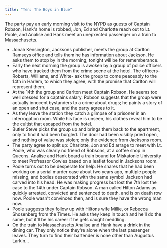 ```yaml
---
title: "Ten: The Boys in Blue"
---
```


The party pay an early morning visit to the NYPD as guests of Captain Robson, Hank's home is robbed, Jon, Ed and Charlotte reach out to Lt. Poole, and Analise and Hank meet an unepxected passenger on a train to Massachusetts.

- Jonah Kensington, Jacksons publisher, meets the group at Carlton Ramseys office and tells them he has information about Jackson. He asks them to stop by in the morning; tonight will be for rememberance. 
- Early the next morning the group is awoken by a group of police officers who have tracked them from the crime scene at the hotel. The officers- Roberts, Williams, and White- ask the group to come peaceably to the 14th in Harlem, to which they agree, with the promise that Carlton will represent them.
- At the 14th the group and Carlton meet Captain Robson. He seems too well dressed for a captains salary. Robson suggests that the group were actually innocent bystanders to a crime about drugs; he paints a story of an open and shut case, and the party agrees to it. 
- As they leave the station they catch a glimpse of a prisoner in an interrogation room. While his face is unseen, his clothes reveal him to be the cultist that escaped from the hotel. 
- Butler Steve picks the group up and brings them back to the apartment, only to find it had been burgled. The door had been visibly pried open, and nothing of value was stolen; only the evidence from Jacksons room. 
- The party agree to split up: Charlotte, Jon and Ed arrage to meet with Lt. Poole, who was clearly no friend of Robsons, at a coffee shop in Queens. Analise and Hank board a train bound for Miskatonic University to meet Profressor Cowles based on a leaflet found in Jacksons room. 
- Poole turns out to be desperate for help. He shares that he had been working on a serial murder case about two years ago, multiple people missing, and bodies desecrated with the same symbol Jackson had carved into his head. He was making progress but lost the 7th lost the case to the 14th under Captain Robson. A man called Hilton Adams as quickly arrested, convicted and sentenced to death, and is on death row now. Poole wasn't convinced then, and is sure they have the wrong man now. 
- Poole suggests they follow up with Hiltons wife Millie, or Rebecca Shosenberg from the Times. He asks they keep in touch and he'll do the same, but it'll be his career if he gets caught meddling. 
- On the train to Massachusetts Analise and Hank have a drink in the dining car. They only notice they're alone when the last passenger leaves. They turn to find their bartender is none other than Augustus Larkin...